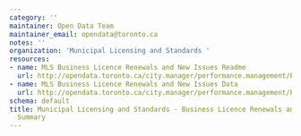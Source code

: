 ```yaml
---
category: ''
maintainer: Open Data Team
maintainer_email: opendata@toronto.ca
notes: ''
organization: 'Municipal Licensing and Standards '
resources:
- name: MLS Business Licence Renewals and New Issues Readme
  url: http://opendata.toronto.ca/city.manager/performance.management/PM_mlsBusinessLicenseRenewalNonRenewalReadme.xls
- name: MLS Business Licence Renewals and New Issues Data
  url: http://opendata.toronto.ca/city.manager/performance.management/PM_MLS.xls
schema: default
title: Municipal Licensing and Standards - Business Licence Renewals and New Issues
  Summary
---
```

